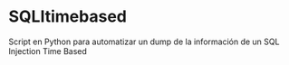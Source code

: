 # SQLItimebased
Script en Python para automatizar un dump de la información de un SQL Injection Time Based
